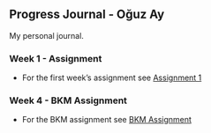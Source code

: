 ## Progress Journal - Oğuz Ay

My personal journal.

### Week 1 - Assignment

- For the first week’s assignment see [Assignment 1](Assignment_1.html)

### Week 4 - BKM Assignment

- For the BKM assignment see [BKM Assignment](BKM_Assignment.html)
